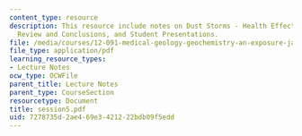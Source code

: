 ```yaml
---
content_type: resource
description: This resource include notes on Dust Storms - Health Effects. Also includes
  Review and Conclusions, and Student Presentations.
file: /media/courses/12-091-medical-geology-geochemistry-an-exposure-january-iap-2006/7278735d2ae469e3421222bdb09f5edd_session5.pdf
file_type: application/pdf
learning_resource_types:
- Lecture Notes
ocw_type: OCWFile
parent_title: Lecture Notes
parent_type: CourseSection
resourcetype: Document
title: session5.pdf
uid: 7278735d-2ae4-69e3-4212-22bdb09f5edd
---
```


